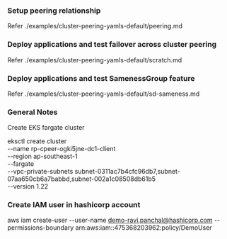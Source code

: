 ### Setup peering relationship
Refer ./examples/cluster-peering-yamls-default/peering.md

### Deploy applications and test failover across cluster peering
Refer ./examples/cluster-peering-yamls-default/scratch.md

### Deploy applications and test SamenessGroup feature
Refer ./examples/cluster-peering-yamls-default/sd-sameness.md


### General Notes

Create EKS fargate cluster

eksctl create cluster \
    --name rp-cpeer-ogki5jne-dc1-client \
    --region ap-southeast-1 \
    --fargate \
    --vpc-private-subnets subnet-0311ac7b4cfc96db7,subnet-07aa650cb6a7babbd,subnet-002a1c08508db61b5 \
    --version 1.22

### Create IAM user in hashicorp account
aws iam create-user --user-name demo-ravi.panchal@hashicorp.com --permissions-boundary arn:aws:iam::475368203962:policy/DemoUser

